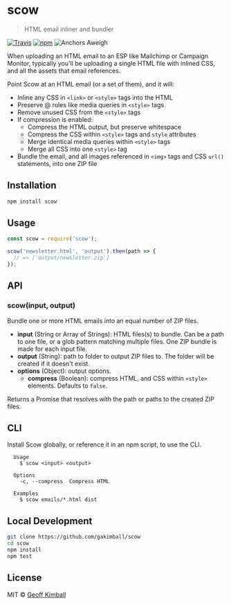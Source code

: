 # scow

> HTML email inliner and bundler

[![Travis](https://badgen.now.sh/travis/gakimball/scow)](https://travis-ci.org/gakimball/scow) [![npm](https://badgen.now.sh/npm/v/scow)](https://www.npmjs.com/package/scow)
![Anchors Aweigh](https://badgen.now.sh/badge/anchors/aweigh/cyan)

When uploading an HTML email to an ESP like Mailchimp or Campaign Monitor, typically you'll be uploading a single HTML file with inlined CSS, and all the assets that email references.

Point Scow at an HTML email (or a set of them), and it will:

- Inline any CSS in `<link>` or `<style>` tags into the HTML
- Preserve @ rules like media queries in `<style>` tags
- Remove unused CSS from the `<style>` tags
- If compression is enabled:
  - Compress the HTML output, but preserve whitespace
  - Compress the CSS within `<style>` tags and `style` attributes
  - Merge identical media queries within `<style>` tags
  - Merge all CSS into one `<style>` tag
- Bundle the email, and all images referenced in `<img>` tags and CSS `url()` statements, into one ZIP file

## Installation

```bash
npm install scow
```

## Usage

```js
const scow = require('scow');

scow('newsletter.html', 'output').then(path => {
  // => ['output/newsletter.zip']
});
```

## API

### scow(input, output)

Bundle one or more HTML emails into an equal number of ZIP files.

- **input** (String or Array of Strings): HTML files(s) to bundle. Can be a path to one file, or a glob pattern matching multiple files. One ZIP bundle is made for each input file.
- **output** (String): path to folder to output ZIP files to. The folder will be created if it doesn't exist.
- **options** (Object): output options.
  - **compress** (Boolean): compress HTML, and CSS within `<style>` elements. Defaults to `false`.

Returns a Promise that resolves with the path or paths to the created ZIP files.

## CLI

Install Scow globally, or reference it in an npm script, to use the CLI.

```
  Usage
    $ scow <input> <output>

  Options
    -c, --compress  Compress HTML

  Examples
    $ scow emails/*.html dist
```

## Local Development

```bash
git clone https://github.com/gakimball/scow
cd scow
npm install
npm test
```

## License

MIT &copy; [Geoff Kimball](http://geoffkimball.com)
